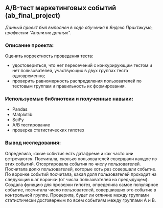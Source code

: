 ## A/B-тест маркетинговых событий (ab_final_project)
*Данный проект был выполнен в ходе обучения в Яндекс.Практикуме, профессии "Аналитик данных".*
### Описание проекта:
Оценить корректность проведения теста:
 - удостовериться, что нет пересечений с конкурирующим тестом и нет пользователей, участвующих в двух группах теста одновременно;
 - проверить равномерность распределения пользователей по тестовым группам и правильность их формирования.
### Используемые библиотеки и полученные навыки:
 - Pandas
 - Matplotlib
 - SciPy
 - A/B тестирование
 - проверка статистических гипотез
### Вывод исследования:
Определила, какие события есть датафреме и как часто они встречаются. Посчитала, сколько пользователей совершали каждое из этих событий. Отсортировала события по числу пользователей. Посчитала долю пользователей, которые хоть раз совершали событие. По воронке событий посчитала, какая доля пользователей проходит на следующий шаг воронки (от числа пользователей на предыдущем). Создала функцию для проверки гипотез, определила самое популярное событие, посчитала число пользователей, совершивших это событие в контрольной группе. Проверила, будет ли отличие между группами статистически достоверным по всем событиям между группами А и В.
